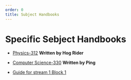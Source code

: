 ```yaml
---
order: 0
title: Subject Handbooks
---
```

# Specific Sebject  Handbooks

- [Physics-312](https://drive.google.com/file/d/1py8JKrOgukfaTjo30Q5Vjh7KZP5FBWtM/view?usp=drive_link) **Written by Hog Rider**
- [Computer Science-330](/wiki/other-materials) **Written by Ping**

- [Guide for stream 1 Block 1](/wiki/HandbookforS1b1)

